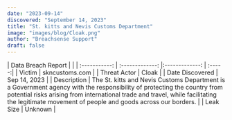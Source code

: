 ```yaml
---
date: "2023-09-14"
discovered: "September 14, 2023"
title: "St. kitts and Nevis Customs Department"
image: "images/blog/Cloak.png"
author: "Breachsense Support"
draft: false
---
```


| Data Breach Report           |              | 
| :-----------: | :-------------:     |:-------------:    | :-----:|
| Victim      | skncustoms.com      | 
| Threat Actor      | Cloak      | 
| Date Discovered      | Sep 14, 2023      | 
| Description      | The St. kitts and Nevis Customs Department is a Government agency with the responsibility of protecting the country from potential risks arising from international trade and travel, while facilitating the legitimate movement of people and goods across our borders.      | 
| Leak Size      | Unknown      | 

